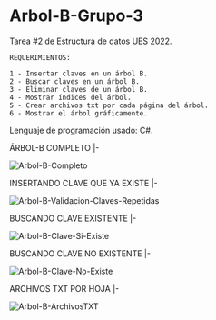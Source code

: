 # Arbol-B-Grupo-3
Tarea #2 de Estructura de datos UES 2022.


    REQUERIMIENTOS:
    
    1 - Insertar claves en un árbol B.
    2 - Buscar claves en un árbol B.
    3 - Eliminar claves de un árbol B.
    4 - Mostrar índices del árbol.
    5 - Crear archivos txt por cada página del árbol.
    6 - Mostrar el árbol gráficamente.
    
Lenguaje de programación usado: C#.


 ÁRBOL-B COMPLETO
|-

![Arbol-B-Completo](https://user-images.githubusercontent.com/102596002/202477792-a3454454-7d6e-4767-95cc-97f452a04047.jpg)


INSERTANDO CLAVE QUE YA EXISTE
|-

![Arbol-B-Validacion-Claves-Repetidas](https://user-images.githubusercontent.com/102596002/202477873-09d246c1-8cd4-4cc7-8d0f-7b8dfd97af4c.jpg)


BUSCANDO CLAVE EXISTENTE
|-

![Arbol-B-Clave-Si-Existe](https://user-images.githubusercontent.com/102596002/202477954-c62c253b-1d57-49f8-82d2-99ba5dd786a2.jpg)


BUSCANDO CLAVE NO EXISTENTE
|-

![Arbol-B-Clave-No-Existe](https://user-images.githubusercontent.com/102596002/202478002-18d5a866-a8e0-43e5-a451-f6236d0de0ae.jpg)


ARCHIVOS TXT POR HOJA
|-

![Arbol-B-ArchivosTXT](https://user-images.githubusercontent.com/102596002/202479081-99e3675a-3aa6-444b-911a-88018491d42b.jpg)



